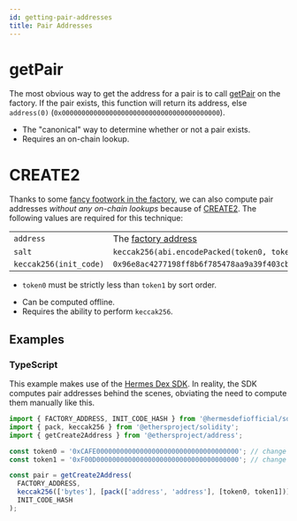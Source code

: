 ```yaml
---
id: getting-pair-addresses
title: Pair Addresses
---
```


# getPair

The most obvious way to get the address for a pair is to call [getPair](../../../protocol/V2/reference/smart-contracts/factory#getpair) on the factory. If the pair exists, this function will return its address, else `address(0)` (`0x0000000000000000000000000000000000000000`).

- The "canonical" way to determine whether or not a pair exists.
- Requires an on-chain lookup.

# CREATE2

Thanks to some [fancy footwork in the factory](https://github.com/Uniswap/uniswap-v2-core/blob/master/contracts/UniswapV2Factory.sol#L32), we can also compute pair addresses _without any on-chain lookups_ because of [CREATE2](https://eips.ethereum.org/EIPS/eip-1014). The following values are required for this technique:

|                        |                                                                               |
| :--------------------- | :---------------------------------------------------------------------------- |
| `address`              | The [factory address](../../../protocol/V2/reference/smart-contracts/factory) |
| `salt`                 | `keccak256(abi.encodePacked(token0, token1))`                                 |
| `keccak256(init_code)` | `0x96e8ac4277198ff8b6f785478aa9a39f403cb768dd02cbee326c3e7da348845f`          |

- `token0` must be strictly less than `token1` by sort order.

* Can be computed offline.
* Requires the ability to perform `keccak256`.

## Examples

### TypeScript

This example makes use of the [Hermes Dex SDK](../reference/getting-started). In reality, the SDK computes pair addresses behind the scenes, obviating the need to compute them manually like this.

```typescript
import { FACTORY_ADDRESS, INIT_CODE_HASH } from '@hermesdefiofficial/sdk';
import { pack, keccak256 } from '@ethersproject/solidity';
import { getCreate2Address } from '@ethersproject/address';

const token0 = '0xCAFE000000000000000000000000000000000000'; // change me!
const token1 = '0xF00D000000000000000000000000000000000000'; // change me!

const pair = getCreate2Address(
  FACTORY_ADDRESS,
  keccak256(['bytes'], [pack(['address', 'address'], [token0, token1])]),
  INIT_CODE_HASH
);
```
